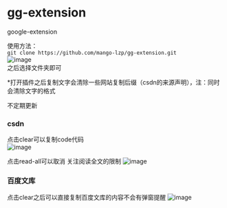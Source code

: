# gg-extension
google-extension

使用方法：  
`git clone https://github.com/mango-lzp/gg-extension.git`  
![image](https://user-images.githubusercontent.com/41472923/134287271-ef796cfd-a7ab-43d0-a998-3d3dbc582bd4.png)  
之后选择文件夹即可  

*打开插件之后复制文字会清除一些网站复制后缀（csdn的来源声明），注：同时会清除文字的格式

不定期更新  

### csdn
点击clear可以复制code代码  
![image](https://user-images.githubusercontent.com/41472923/134287140-601708e7-d19e-4dcd-9d90-f90cb034ffd6.png)  

点击read-all可以取消 关注阅读全文的限制
![image](https://user-images.githubusercontent.com/41472923/134287107-31b905f9-e7fb-4caf-8dd8-ae3712a4c95f.png)

### 百度文库
点击clear之后可以直接复制百度文库的内容不会有弹窗提醒
![image](https://user-images.githubusercontent.com/41472923/134287166-8e8cb0a9-b053-4ec8-bcc3-7ed8fec96575.png)
